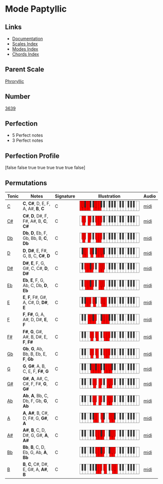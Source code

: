 # Mode Paptyllic

## Links

- [Documentation](index.md)
- [Scales Index](Scales.md)
- [Modes Index](Modes.md)
- [Chords Index](Chords.md)

## Parent Scale

[Phroryllic](ScalePhroryllic.md)

## Number

[3639](https://ianring.com/musictheory/scales/3639)

## Perfection

- 5 Perfect notes
- 3 Perfect notes

## Perfection Profile

[false false true true true true true false]

## Permutations

| Tonic | Notes | Signature | Illustration | Audio |
|-------|-------|-----------|--------------|-------|
| [C](ModeCNaturalPaptyllic.md) | **C**, **C#**, D, E, F, A, A#, **B**, **C** | C | ![CNaturalPaptyllic](ModeCNaturalPaptyllic.png) | [midi](https://github.com/edipermadi/music/blob/main/docs/ModeCNaturalPaptyllic.mid?raw=true) |
| [C#](ModeCSharpPaptyllic.md) | **C#**, **D**, D#, F, F#, A#, B, **C**, **C#** | C | ![CSharpPaptyllic](ModeCSharpPaptyllic.png) | [midi](https://github.com/edipermadi/music/blob/main/docs/ModeCSharpPaptyllic.mid?raw=true) |
| [Db](ModeDFlatPaptyllic.md) | **Db**, **D**, Eb, F, Gb, Bb, B, **C**, **Db** | C | ![DFlatPaptyllic](ModeDFlatPaptyllic.png) | [midi](https://github.com/edipermadi/music/blob/main/docs/ModeDFlatPaptyllic.mid?raw=true) |
| [D](ModeDNaturalPaptyllic.md) | **D**, **D#**, E, F#, G, B, C, **C#**, **D** | C | ![DNaturalPaptyllic](ModeDNaturalPaptyllic.png) | [midi](https://github.com/edipermadi/music/blob/main/docs/ModeDNaturalPaptyllic.mid?raw=true) |
| [D#](ModeDSharpPaptyllic.md) | **D#**, **E**, F, G, G#, C, C#, **D**, **D#** | C | ![DSharpPaptyllic](ModeDSharpPaptyllic.png) | [midi](https://github.com/edipermadi/music/blob/main/docs/ModeDSharpPaptyllic.mid?raw=true) |
| [Eb](ModeEFlatPaptyllic.md) | **Eb**, **E**, F, G, Ab, C, Db, **D**, **Eb** | C | ![EFlatPaptyllic](ModeEFlatPaptyllic.png) | [midi](https://github.com/edipermadi/music/blob/main/docs/ModeEFlatPaptyllic.mid?raw=true) |
| [E](ModeENaturalPaptyllic.md) | **E**, **F**, F#, G#, A, C#, D, **D#**, **E** | C | ![ENaturalPaptyllic](ModeENaturalPaptyllic.png) | [midi](https://github.com/edipermadi/music/blob/main/docs/ModeENaturalPaptyllic.mid?raw=true) |
| [F](ModeFNaturalPaptyllic.md) | **F**, **F#**, G, A, A#, D, D#, **E**, **F** | C | ![FNaturalPaptyllic](ModeFNaturalPaptyllic.png) | [midi](https://github.com/edipermadi/music/blob/main/docs/ModeFNaturalPaptyllic.mid?raw=true) |
| [F#](ModeFSharpPaptyllic.md) | **F#**, **G**, G#, A#, B, D#, E, **F**, **F#** | C | ![FSharpPaptyllic](ModeFSharpPaptyllic.png) | [midi](https://github.com/edipermadi/music/blob/main/docs/ModeFSharpPaptyllic.mid?raw=true) |
| [Gb](ModeGFlatPaptyllic.md) | **Gb**, **G**, Ab, Bb, B, Eb, E, **F**, **Gb** | C | ![GFlatPaptyllic](ModeGFlatPaptyllic.png) | [midi](https://github.com/edipermadi/music/blob/main/docs/ModeGFlatPaptyllic.mid?raw=true) |
| [G](ModeGNaturalPaptyllic.md) | **G**, **G#**, A, B, C, E, F, **F#**, **G** | C | ![GNaturalPaptyllic](ModeGNaturalPaptyllic.png) | [midi](https://github.com/edipermadi/music/blob/main/docs/ModeGNaturalPaptyllic.mid?raw=true) |
| [G#](ModeGSharpPaptyllic.md) | **G#**, **A**, A#, C, C#, F, F#, **G**, **G#** | C | ![GSharpPaptyllic](ModeGSharpPaptyllic.png) | [midi](https://github.com/edipermadi/music/blob/main/docs/ModeGSharpPaptyllic.mid?raw=true) |
| [Ab](ModeAFlatPaptyllic.md) | **Ab**, **A**, Bb, C, Db, F, Gb, **G**, **Ab** | C | ![AFlatPaptyllic](ModeAFlatPaptyllic.png) | [midi](https://github.com/edipermadi/music/blob/main/docs/ModeAFlatPaptyllic.mid?raw=true) |
| [A](ModeANaturalPaptyllic.md) | **A**, **A#**, B, C#, D, F#, G, **G#**, **A** | C | ![ANaturalPaptyllic](ModeANaturalPaptyllic.png) | [midi](https://github.com/edipermadi/music/blob/main/docs/ModeANaturalPaptyllic.mid?raw=true) |
| [A#](ModeASharpPaptyllic.md) | **A#**, **B**, C, D, D#, G, G#, **A**, **A#** | C | ![ASharpPaptyllic](ModeASharpPaptyllic.png) | [midi](https://github.com/edipermadi/music/blob/main/docs/ModeASharpPaptyllic.mid?raw=true) |
| [Bb](ModeBFlatPaptyllic.md) | **Bb**, **B**, C, D, Eb, G, Ab, **A**, **Bb** | C | ![BFlatPaptyllic](ModeBFlatPaptyllic.png) | [midi](https://github.com/edipermadi/music/blob/main/docs/ModeBFlatPaptyllic.mid?raw=true) |
| [B](ModeBNaturalPaptyllic.md) | **B**, **C**, C#, D#, E, G#, A, **A#**, **B** | C | ![BNaturalPaptyllic](ModeBNaturalPaptyllic.png) | [midi](https://github.com/edipermadi/music/blob/main/docs/ModeBNaturalPaptyllic.mid?raw=true) |
